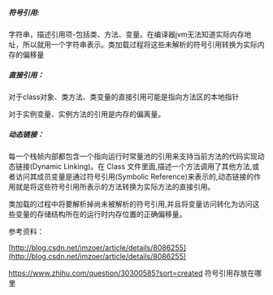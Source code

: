 ##### 符号引用:

字符串，描述引用项-包括类、方法、变量。在编译器jvm无法知道实际内存地址，所以就用一个字符串表示。类加载过程将这些未解析的符号引用转换为实际内存的偏移量

##### 直接引用：

对于class对象、类方法、类变量的直接引用可能是指向方法区的本地指针

对于实例变量、实例方法的引用是内存的偏离量。

##### 动态链接：

每一个栈帧内部都包含一个指向运行时常量池的引用来支持当前方法的代码实现动态链接\(Dynamic Linking\)。在 Class 文件里面,描述一个方法调用了其他方法,或者访问其成员变量是通过符号引用\(Symbolic Reference\)来表示的,动态链接的作用就是将这些符号引用所表示的方法转换为实际方法的直接引用。

类加载的过程中将要解析掉尚未被解析的符号引用,并且将变量访问转化为访问这些变量的存储结构所在的运行时内存位置的正确偏移量。

参考资料：

[http://blog.csdn.net/imzoer/article/details/8086255](http://blog.csdn.net/imzoer/article/details/8086255)

https://www.zhihu.com/question/30300585?sort=created  符号引用存放在哪里

